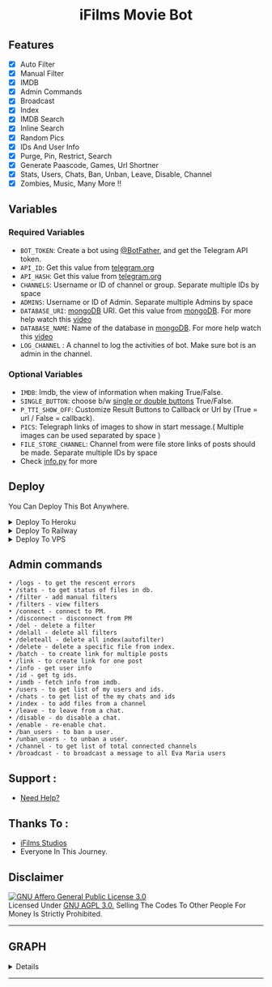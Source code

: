 <h1 align="center">
  <b>iFilms Movie Bot</b>
</h1>

## Features

- [x] Auto Filter
- [x] Manual Filter
- [x] IMDB
- [x] Admin Commands
- [x] Broadcast
- [x] Index
- [x] IMDB Search
- [x] Inline Search
- [x] Random Pics
- [x] IDs And User Info 
- [x] Purge, Pin, Restrict, Search 
- [x] Generate Paascode, Games, Url Shortner 
- [x] Stats, Users, Chats, Ban, Unban, Leave, Disable, Channel
- [x] Zombies, Music, Many More !!

## Variables

### Required Variables
* `BOT_TOKEN`: Create a bot using [@BotFather](https://telegram.dog/BotFather), and get the Telegram API token.
* `API_ID`: Get this value from [telegram.org](https://my.telegram.org/apps)
* `API_HASH`: Get this value from [telegram.org](https://my.telegram.org/apps)
* `CHANNELS`: Username or ID of channel or group. Separate multiple IDs by space
* `ADMINS`: Username or ID of Admin. Separate multiple Admins by space
* `DATABASE_URI`: [mongoDB](https://www.mongodb.com) URI. Get this value from [mongoDB](https://www.mongodb.com). For more help watch this [video](https://youtu.be/nj-lJfkgb6w)
* `DATABASE_NAME`: Name of the database in [mongoDB](https://www.mongodb.com). For more help watch this [video](https://youtu.be/nj-lJfkgb6w)
* `LOG_CHANNEL` : A channel to log the activities of bot. Make sure bot is an admin in the channel.
### Optional Variables
* `IMDB`: Imdb, the view of information when making True/False.
* `SINGLE_BUTTON`: choose b/w [single or double buttons](https://github.com/josprojects/tgmoviebot/issues/1) True/False.
* `P_TTI_SHOW_OFF`: Customize Result Buttons to Callback or Url by (True = url / False = callback).
* `PICS`: Telegraph links of images to show in start message.( Multiple images can be used separated by space )
* `FILE_STORE_CHANNEL`: Channel from were file store links of posts should be made. Separate multiple IDs by space
* Check [info.py](info.py) for more

## Deploy
You Can Deploy This Bot Anywhere.

<details><summary>Deploy To Heroku</summary>
<p>
<br>
<a href="https://heroku.com/deploy?template=https://github.com/ifilmsbotz/MSB">
  <img src="https://www.herokucdn.com/deploy/button.svg" alt="Deploy">
</a>
</p>
</details>

<details>
  <summary>Deploy To Railway</summary>
<br/>

 
<p align="left">
<a href="https://railway.app/new/template?template=https://github.com/ifilmsbotz/MSB"
">
     <img height="30px" src="https://railway.app/button.svg">
</a>
</p>
</details>
                                                                                                               
<details><summary>Deploy To VPS</summary>
<p>
<pre>
git clone https://github.com/ifilmsbotz/MSB
# Install Packages
pip3 install -r requirements.txt
Edit info.py with variables as given below then run bot
python3 bot.py
</pre>
</p>
</details>


## Admin commands
```
• /logs - to get the rescent errors
• /stats - to get status of files in db.
• /filter - add manual filters
• /filters - view filters
• /connect - connect to PM.
• /disconnect - disconnect from PM
• /del - delete a filter
• /delall - delete all filters
• /deleteall - delete all index(autofilter)
• /delete - delete a specific file from index.
• /batch - to create link for multiple posts
• /link - to create link for one post
• /info - get user info
• /id - get tg ids.
• /imdb - fetch info from imdb.
• /users - to get list of my users and ids.
• /chats - to get list of the my chats and ids 
• /index - to add files from a channel
• /leave - to leave from a chat.
• /disable - do disable a chat.
• /enable - re-enable chat.
• /ban_users - to ban a user.
• /unban_users - to unban a user.
• /channel - to get list of total connected channels
• /broadcast - to broadcast a message to all Eva Maria users
```
                                                                                                               
## Support :
- [Need Help?](https://t.me/iFilms_Support)

## Thanks To :
 - [iFilms Studios](https://t.me/Filmokamella)
 - Everyone In This Journey.


## Disclaimer
[![GNU Affero General Public License 3.0](https://www.gnu.org/graphics/agplv3-155x51.png)](https://www.gnu.org/licenses/agpl-3.0.en.html#header)    
Licensed Under [GNU AGPL 3.0.](https://github.com/iFilmsBotz/MSB/blob/master/LICENSE)
Selling The Codes To Other People For Money Is Strictly Prohibited.

                                                            
                                                            
---                                                     

## GRAPH

<details>
<a href="https://github.com/ifilmsbotz"><img alt="iFilmsBotz's Activity Graph" src="https://activity-graph.herokuapp.com/graph?username=ifilmsbotz&bg_color=1F222E&color=F8D866&line=F85D7F&point=FFFFFF&hide_border=falsetheme=light" /></a>
</details>

---
